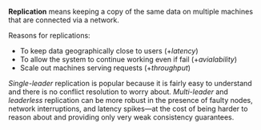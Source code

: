 **Replication** means keeping a copy of the same data on multiple machines that are connected via a network.

Reasons for replications:
- To keep data geographically close to users (+*latency*)
- To allow the system to continue working even if fail (+*avialability*)
- Scale out machines serving requests (+*throughput*)

*Single-leader* replication is popular because it is fairly easy to understand and there is no conflict resolution to worry about. *Multi-leader* and *leaderless* replication can be more robust in the presence of faulty nodes, network interruptions, and latency spikes—at the cost of being harder to reason about and providing only very weak consistency guarantees.